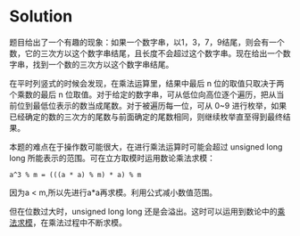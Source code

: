# Solution

题目给出了一个有趣的现象：如果一个数字串，以1，3，7，9结尾，则会有一个数，它的三次方以这个数字串结尾，且长度不会超过这个数字串。现在给出一个数字串，找到一个数的三次方以这个数字串结尾。

在平时列竖式的时候会发现，在乘法运算里，结果中最后 n 位的取值只取决于两个乘数的最后 n 位取值。对于给定的数字串，可从低位向高位逐个遍历，把从当前位到最低位表示的数当成尾数。对于被遍历每一位，可从 0~9 进行枚举，如果已经确定的数的三次方的尾数与前面确定的尾数相同，则继续枚举直至得到最终结果。

本题的难点在于操作数可能很大，在进行乘法运算时可能会超过 unsigned long long 所能表示的范围。可在立方取模时运用数论乘法求模：

`a^3 % m = (((a * a) % m) * a) % m`

因为a < m,所以先进行a*a再求模。利用公式减小数值范围。

但在位数过大时，unsigned long long 还是会溢出。这时可以运用到数论中的[乘法求模](https://en.wikipedia.org/wiki/Multiplication_algorithm#Fast_multiplication_algorithms_for_large_inputs)，在乘法过程中不断求模。
